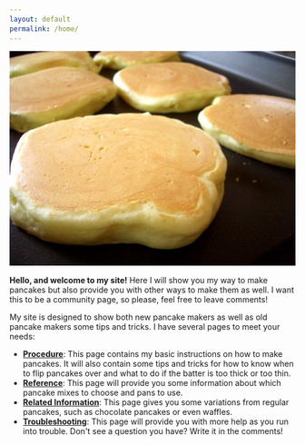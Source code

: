 ```yaml
---
layout: default
permalink: /home/
---
```



![Pancakes](/images/pancakes.jpg?raw=true)

**Hello, and welcome to my site!** Here I will show you my way to make pancakes but also provide you with other ways to make them as well. I want this to be a community page, so please, feel free to leave comments!

My site is designed to show both new pancake makers as well as old pancake makers some tips and tricks. I have several pages to meet your needs:

 - [**Procedure**](/procedure/): This page contains my basic instructions on how to make pancakes. It will also contain some tips and tricks for how to know when to flip pancakes over and what to do if the batter is too thick or too thin.
 - [**Reference**](/reference/): This page will provide you some information about which pancake mixes to choose and pans to use.
 - [**Related Information**](/related_information/): This page gives you some variations from regular pancakes, such as chocolate pancakes or even waffles.
 - [**Troubleshooting**](/troubleshooting/): This page will provide you with more help as you run into trouble. Don't see a question you have? Write it in the comments!
